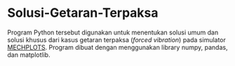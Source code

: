 # Solusi-Getaran-Terpaksa

Program Python tersebut digunakan untuk menentukan solusi umum dan solusi khusus dari kasus getaran terpaksa (_forced vibration_) pada simulator [MECHPLOTS](https://mechplots.weebly.com/forced-vibration.html). Program dibuat dengan menggunakan library numpy, pandas, dan matplotlib.

